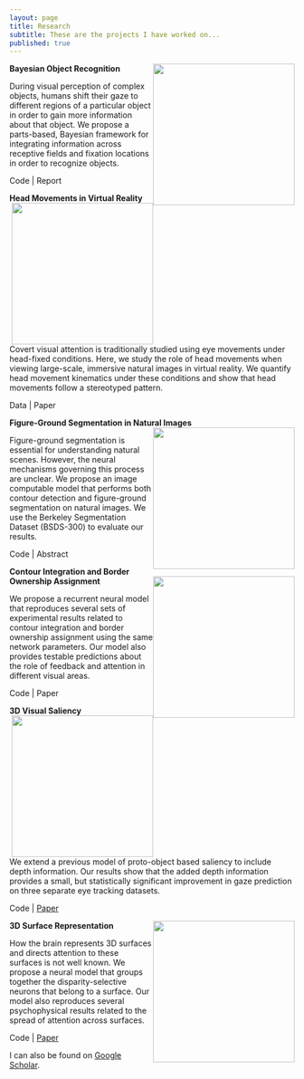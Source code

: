 ```yaml
---
layout: page
title: Research
subtitle: These are the projects I have worked on...
published: true
---
```

**Bayesian Object Recognition**
<img style="float: right;" src="http://brianhhu.github.io/img/Fig_BIAS.png" width="250">

During visual perception of complex objects, humans shift their gaze to different regions of a particular object in order to gain more information about that object. We propose a parts-based, Bayesian framework for integrating information across receptive fields and fixation locations in order to recognize objects.

Code | Report

**Head Movements in Virtual Reality**
<img style="float: right;" src="http://brianhhu.github.io/img/Fig_Head.png" width="250">

Covert visual attention is traditionally studied using eye movements under head-fixed conditions. Here, we study the role of head movements when viewing large-scale, immersive natural images in virtual reality. We quantify head movement kinematics under these conditions and show that head movements follow a stereotyped pattern.

Data | Paper

**Figure-Ground Segmentation in Natural Images**
<img style="float: right;" src="http://brianhhu.github.io/img/Fig_FG.png" width="250">

Figure-ground segmentation is essential for understanding natural scenes. However, the neural mechanisms governing this process are unclear. We propose an image computable model that performs both contour detection and figure-ground segmentation on natural images. We use the Berkeley Segmentation Dataset (BSDS-300) to evaluate our results.

Code | Abstract

**Contour Integration and Border Ownership Assignment**
<img style="float: right;" src="http://brianhhu.github.io/img/Fig_Contour.png" width="250">

We propose a recurrent neural model that reproduces several sets of experimental results related to contour integration and border ownership assignment using the same network parameters. Our model also provides testable predictions about the role of feedback and attention in different visual areas.

Code | Paper

**3D Visual Saliency**
<img style="float: right;" src="http://brianhhu.github.io/img/Fig_3DSaliency.png" width="250">

We extend a previous model of proto-object based saliency to include depth information. Our results show that the added depth information provides a small, but statistically significant improvement in gaze prediction on three separate eye tracking datasets.

Code | [Paper](http://brianhhu.github.io/files/Hu_etal16_3DSaliency.pdf)

**3D Surface Representation**
<img style="float: right;" src="http://brianhhu.github.io/img/Fig_3DSurface.png" width="250">

How the brain represents 3D surfaces and directs attention to these surfaces is not well known. We propose a neural model that groups together the disparity-selective neurons that belong to a surface. Our model also reproduces several psychophysical results related to the spread of attention across surfaces.

Code | [Paper](http://brianhhu.github.io/files/Hu_etal15_3DSurface.pdf)

I can also be found on [Google Scholar](https://scholar.google.com/citations?user=JNkLR8kAAAAJ&hl=en).
